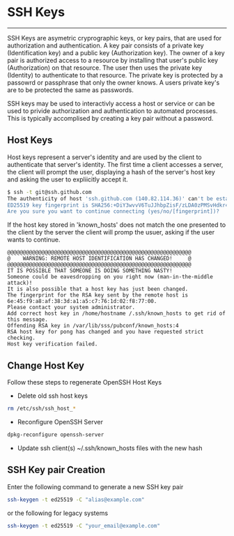 # SSH Keys

---
SSH Keys are asymetric cryprographic keys, or key pairs, that are used for authorization and authentication.
A key pair consists of a private key (Identification key) and a public key (Authorization key). The owner of a key pair is authorized access to a resource by installing that user's public key (Authorization) on that resource.
The user then uses the private key (Identity) to authenticate to that resource. The private key is protected by a passowrd or passphrase that only the owner knows. A users private key's are to be protected the same as passwords.

SSH keys may be used to interactivly access a host or service or can be used to privide authorization and authentication to automated processes.
This is typically accomplised by creating a key pair without a password.

## Host Keys

Host keys represent a server's identity and are used by the client to authenticate that server's identity.
The first time a client accesses a server, the client will prompt the user, displaying a hash of the server's host key and asking the user to expliicitly accept it.

```bash
$ ssh -t git@ssh.github.com
The authenticity of host 'ssh.github.com (140.82.114.36)' can't be established.
ED25519 key fingerprint is SHA256:+DiY3wvvV6TuJJhbpZisF/zLDA0zPMSvHdkr4UvCOqU.
Are you sure you want to continue connecting (yes/no/[fingerprint])?
```

If the host key stored in 'known_hosts' does not match the one presented to the client by the server the client will promp the usuer, asking if the user wants to continue.

```text
@@@@@@@@@@@@@@@@@@@@@@@@@@@@@@@@@@@@@@@@@@@@@@@@@@@@@@@@@@@
@    WARNING: REMOTE HOST IDENTIFICATION HAS CHANGED!     @
@@@@@@@@@@@@@@@@@@@@@@@@@@@@@@@@@@@@@@@@@@@@@@@@@@@@@@@@@@@
IT IS POSSIBLE THAT SOMEONE IS DOING SOMETHING NASTY!
Someone could be eavesdropping on you right now (man-in-the-middle attack)!
It is also possible that a host key has just been changed.
The fingerprint for the RSA key sent by the remote host is
6e:45:f9:a8:af:38:3d:a1:a5:c7:76:1d:02:f8:77:00.
Please contact your system administrator.
Add correct host key in /home/hostname /.ssh/known_hosts to get rid of this message.
Offending RSA key in /var/lib/sss/pubconf/known_hosts:4
RSA host key for pong has changed and you have requested strict checking.
Host key verification failed.
```

## Change Host Key

Follow these steps to regenerate OpenSSH Host Keys

- Delete old ssh host keys

```bash
rm /etc/ssh/ssh_host_*
```

- Reconfigure OpenSSH Server

```bash
dpkg-reconfigure openssh-server
```

- Update ssh client(s) ~/.ssh/known_hosts files with the new hash

## SSH Key pair Creation

Enter the following command to generate a new SSH key pair

```bash
ssh-keygen -t ed25519 -C "alias@example.com"
```

or the following for legacy systems

```bash
ssh-keygen -t ed25519 -C "your_email@example.com"
```
